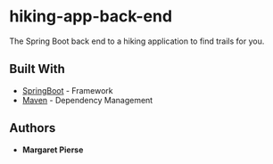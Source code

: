 # hiking-app-back-end
The Spring Boot back end to a hiking application to find trails for you.

## Built With

* [SpringBoot](https://spring.io/projects/spring-boot) - Framework
* [Maven](https://maven.apache.org/) - Dependency Management

## Authors

* **Margaret Pierse**

